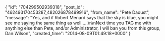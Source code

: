  {
   "id": "704299502939318",
   "post_id": "462493170453287_482026878499916",
   "from_name": "Pete Daoust",
   "message": "Yes, and if Robert Menard says that the sky is blue, you might see me saying the same thing as well.....\n\nNext time you TAG me with anything else than Pete, and/or Administrator, I will ban you from this group, Dan Wilson",
   "created_time": "2014-08-09T01:49:18+0000"
 }

